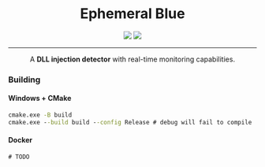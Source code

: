 <h1 align="center">Ephemeral Blue</h1>
<p align="center">
  <img src="https://img.shields.io/badge/Windows%2010%2F11-supported-44CC11?style=flat-square"/>
  <a href="https://mit-license.org/"/>
    <img src="https://img.shields.io/github/license/0xvpr/ephemeral-blue?style=flat-square&color=44CC11"/>
  </a>
  <!-- <img src="https://img.shields.io/github/actions/workflow/status/0xvpr/vpr-ephemeral-blue/docker_build.yml?style=flat-square"/> -->
  <!-- <img src="https://img.shields.io/github/actions/workflow/status/0xvpr/vpr-ephemeral-blue/windows_unit_tests.yml?label=tests"/> -->
</p>

---
<p align=center>A <b>DLL injection detector</b> with real-time monitoring capabilities.</p>

### Building
#### Windows + CMake
```cmd
cmake.exe -B build
cmake.exe --build build --config Release # debug will fail to compile
```

#### Docker
```cmd
# TODO
```
